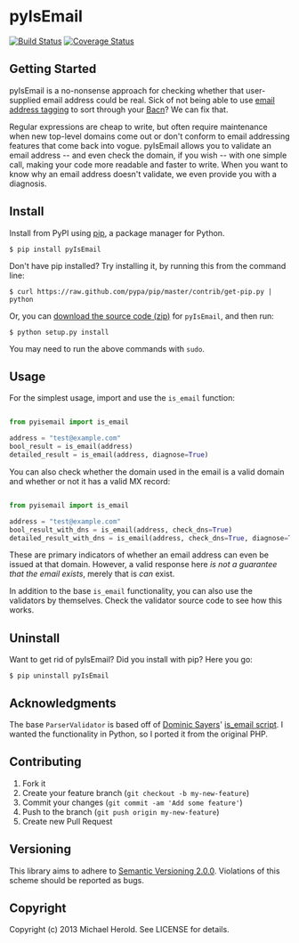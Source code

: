 # pyIsEmail

[![Build Status](https://travis-ci.org/michaelherold/pyIsEmail.png?branch=develop)][travis]
[![Coverage Status](https://coveralls.io/repos/michaelherold/pyIsEmail/badge.png?branch=develop)][coveralls]

[travis]: http://travis-ci.org/michaelherold/pyIsEmail
[coveralls]: https://coveralls.io/r/michaelherold/pyIsEmail

## Getting Started

pyIsEmail is a no-nonsense approach for checking whether that user-supplied
email address could be real. Sick of not being able to use
[email address tagging][tagging] to sort through your [Bacn][bacn]? We can fix
that.

Regular expressions are cheap to write, but often require maintenance when new
top-level domains come out or don't conform to email addressing features that
come back into vogue. pyIsEmail allows you to validate an email address -- and
even check the domain, if you wish -- with one simple call, making your code
more readable and faster to write. When you want to know why an email address
doesn't validate, we even provide you with a diagnosis.

[tagging]: http://en.wikipedia.org/wiki/Email_address#Address_tags
[bacn]: http://en.wikipedia.org/wiki/Bacn

## Install

Install from PyPI using [pip], a package manager for Python.

    $ pip install pyIsEmail

Don't have pip installed? Try installing it, by running this from the command
line:

    $ curl https://raw.github.com/pypa/pip/master/contrib/get-pip.py | python

Or, you can [download the source code (zip)][zipball] for ``pyIsEmail``, and
then run:

    $ python setup.py install

You may need to run the above commands with ``sudo``.

[pip]: http://www.pip-installer.org/en/latest/
[zipball]: https://github.com/michaelherold/pyIsEmail/zipball/develop

## Usage

For the simplest usage, import and use the ``is_email`` function:

```python

from pyisemail import is_email

address = "test@example.com"
bool_result = is_email(address)
detailed_result = is_email(address, diagnose=True)
```

You can also check whether the domain used in the email is a valid domain and
whether or not it has a valid MX record:

```python

from pyisemail import is_email

address = "test@example.com"
bool_result_with_dns = is_email(address, check_dns=True)
detailed_result_with_dns = is_email(address, check_dns=True, diagnose=True)
```

These are primary indicators of whether an email address can even be issued at
that domain. However, a valid response here *is not a guarantee that the email
exists*, merely that is *can* exist.

In addition to the base ``is_email`` functionality, you can also use the
validators by themselves. Check the validator source code to see how this works.

## Uninstall

Want to get rid of pyIsEmail? Did you install with pip? Here you go:

    $ pip uninstall pyIsEmail

## Acknowledgments

The base ``ParserValidator`` is based off of [Dominic Sayers][dominic]'
[is_email script][is_email]. I wanted the functionality in Python, so I ported
it from the original PHP.

[dominic]: https://github.com/dominicsayers
[is_email]: https://github.com/dominicsayers/isemail

## Contributing

1. Fork it
2. Create your feature branch (``git checkout -b my-new-feature``)
3. Commit your changes (``git commit -am 'Add some feature'``)
4. Push to the branch (``git push origin my-new-feature``)
5. Create new Pull Request

## Versioning

This library aims to adhere to [Semantic Versioning 2.0.0][semver]. Violations
of this scheme should be reported as bugs.

[semver]: http://semver.org/

## Copyright

Copyright (c) 2013 Michael Herold. See LICENSE for details.